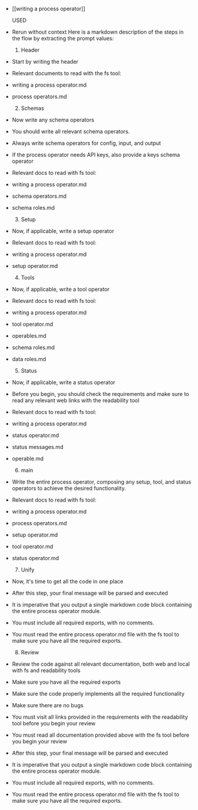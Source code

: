 - [[writing a process operator]]
  
  USED
- Rerun without context
  Here is a markdown description of the steps in the flow by extracting the prompt values:
  
  1. Header
- Start by writing the header
- Relevant documents to read with the fs tool:
- writing a process operator.md
- process operators.md
  
  2. Schemas
- Now write any schema operators
- You should write all relevant schema operators.
- Always write schema operators for config, input, and output
- If the process operator needs API keys, also provide a keys schema operator
- Relevant docs to read with fs tool:
- writing a process operator.md
- schema operators.md
- schema roles.md
  
  3. Setup
- Now, if applicable, write a setup operator
- Relevant docs to read with fs tool:
- writing a process operator.md
- setup operator.md
  
  4. Tools
- Now, if applicable, write a tool operator
- Relevant docs to read with fs tool:
- writing a process operator.md
- tool operator.md
- operables.md
- schema roles.md
- data roles.md
  
  5. Status
- Now, if applicable, write a status operator
- Before you begin, you should check the requirements and make sure to read any relevant web links with the readability tool
- Relevant docs to read with fs tool:
- writing a process operator.md
- status operator.md
- status messages.md
- operable.md
  
  6. main
- Write the entire process operator, composing any setup, tool, and status operators to achieve the desired functionality.
- Relevant docs to read with fs tool:
- writing a process operator.md
- process operators.md
- setup operator.md
- tool operator.md
- status operator.md
  
  7. Unify
- Now, it's time to get all the code in one place
- After this step, your final message will be parsed and executed
- It is imperative that you output a single markdown code block containing the entire process operator module.
- You must include all required exports, with no comments.
- You must read the entire process operator.md file with the fs tool to make sure you have all the required exports.
  
  8. Review
- Review the code against all relevant documentation, both web and local with fs and readability tools
- Make sure you have all the required exports
- Make sure the code properly implements all the required functionality
- Make sure there are no bugs
- You must visit all links provided in the requirements with the readability tool before you begin your review
- You must read all documentation provided above with the fs tool before you begin your review
- After this step, your final message will be parsed and executed
- It is imperative that you output a single markdown code block containing the entire process operator module.
- You must include all required exports, with no comments.
- You must read the entire process operator.md file with the fs tool to make sure you have all the required exports.
